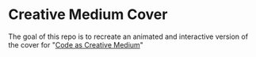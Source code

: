 # Creative Medium Cover

The goal of this repo is to recreate an animated and interactive version of the cover for "[Code as Creative Medium](https://mitpress.mit.edu/books/code-creative-medium)"

